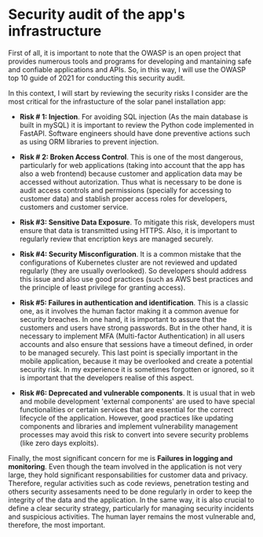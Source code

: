 # Security audit of the app's infrastructure

First of all, it is important to note that the OWASP is an open project that provides numerous tools and programs
for developing and mantaining safe and confiable applications and APIs. So, in this way, I will use  the  OWASP top 10 guide of 2021 for conducting this security audit. 

In this context, I will start by reviewing the security risks I consider are the most critical for the infrastucture of the solar panel installation app:

- **Risk # 1: Injection**. For avoiding SQL injection (As the main database is built in mySQL) it is important to review the Python code implemented in FastAPI. Software engineers should have done preventive actions such as using ORM libraries to prevent injection.

- **Risk # 2: Broken Access Control**. This is one of the most dangerous, particularly for web applications (taking into account that the app has also a web frontend) because customer and application data may be accessed without autorization. Thus what is necessary to be done is audit access controls and permissions (specially for accessing to customer data) and stablish proper access roles for developers, customers and customer service.

- **Risk #3: Sensitive Data Exposure**. To mitigate this risk, developers must ensure that data is transmitted using HTTPS. Also, it is important to regularly review that encription keys are managed securely.

- **Risk #4: Security Misconfiguration**. It is a common mistake that the configurations of Kubernetes cluster are not reviewed and updated regularly (they are usually overlooked). So developers should address this issue and also use good practices (such as AWS best practices and the principle of least privilege for granting access).

- **Risk #5: Failures in authentication and identification**. This is a classic one, as it involves the human factor making it a common avenue for security breaches. In one hand, it is important to assure that the customers and users have strong passwords. But in the other hand, it is necessary to implement MFA (Multi-factor Authentication) in all users accounts and also ensure that sessions have a timeout defined, in order to be managed securely. This last point is specially important in the mobile application, because it may be overlooked and create a potential security risk. In my experience it is sometimes forgotten or ignored, so it is important that the developers realise of this aspect.

- **Risk #6: Deprecated and vulnerable components**. It is usual that in web and mobile development 'external components' are used to have special functionalities or certain services that are essential for the correct lifecycle of the application. However, good practices like updating components and libraries and implement vulnerability management processes may avoid this risk to convert into severe security problems (like zero days exploits).


Finally, the most significant concern for me is **Failures in logging and monitoring**. Even though the team involved in the application is not very large, they hold significant responsabilities for customer data and privacy. Therefore, regular activities such as code reviews, penetration testing and others security assesaments need to be done regularly in order to keep the integrity of the data and the application. In the same way, it is also crucial to define a clear security strategy, particularly for managing security incidents and suspicious activities. The human layer remains the most vulnerable and, therefore, the most important.

